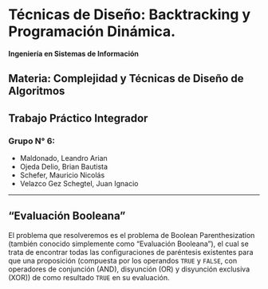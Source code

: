 
# Técnicas de Diseño: Backtracking y Programación Dinámica.

**Ingeniería en Sistemas de Información**

## Materia: Complejidad y Técnicas de Diseño de Algoritmos

## Trabajo Práctico Integrador

### Grupo N° 6:

- Maldonado, Leandro Arian
- Ojeda Delio, Brian Bautista
- Schefer, Mauricio Nicolás
- Velazco Gez Schegtel, Juan Ignacio

---

## “Evaluación Booleana”

El problema que resolveremos es el problema de Boolean Parenthesization (también conocido simplemente como “Evaluación Booleana”), el cual se trata de encontrar todas las configuraciones de paréntesis existentes para que una proposición (compuesta por los operandos `TRUE` y `FALSE`, con operadores de conjunción (AND), disyunción (OR) y disyunción exclusiva (XOR)) de como resultado `TRUE` en su evaluación.
